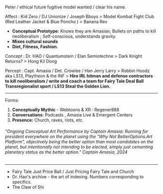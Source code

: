 

Peter / ethical future fugitive model wanted / clear his name.

Affect : Kid Zero / DJ Unionize / Joseph Bboys > Model Kombat Fight Club (Red Leather Jacket & Blue Poncho ) > Banana Rev 
- **Conceptual Prototype:** Knows they are Amasian; Bullets on paths to kill neoliberalism ; Self-conscious, understands gravity.
- **Mixes cultural sounds**
- **Diet, Fitness, Fashion.**

Concept : Dr. HAO / Quantumstein / Elan Semiotechne > Dark Knight Returns? > Hong Kil Dong

Percept : Capt. Amasia / Det. Crowlee / Han Jerry Larry > Robbin Hoodz aka LS13, Playtheon & the INF > **Hire IRL hitman and defense contractors to kill neoliberalism / write and coach a team for Fairy Tale Deal Ball Transregionalist sport / LS13 Steal the Golden Lion.**

-----
Forms:
1. **Conceptually Mythic** - Webtoons & XR : Regener888
2. **Conversations**: Podcasts , Amasia Live & Emergent Centers
3. **Presence:** Church, raves, riots, etc.

###### "Ongoing Conceptual Art Performance by Captain Amasia: Running for president everywhere on the planet using the "Why Not BetterOptions.Art Platform", objectively being the better option than most candidates on the planet, but intentionally not intending to be elected, simply just cementing planetary status as the better option." Captain Amasia, 2024
---
- Fairy Tale Just Price Ball / Just Pricing Fairy Tale and Church
- Dr. Hao's archive - the art of indexing. Numbers corresponding to specifics.
- The Claw of Shi


